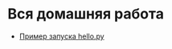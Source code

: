 # Вся домашняя работа 

- [Пример запуска  hello.py](https://github.com/sashilda/Homework/wiki/hello.py-example)

